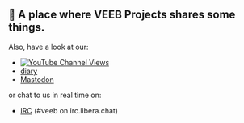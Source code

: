 ## 👋 A place where VEEB Projects shares some things.

Also, have a look at our:

- [![YouTube Channel Views](https://img.shields.io/youtube/channel/views/UCz5BOU9J9pB_O0B8-rDjCWQ?style=flat&logo=youtube&logoColor=red&labelColor=white&color=ffed53)](https://www.youtube.com/channel/UCz5BOU9J9pB_O0B8-rDjCWQ)
- [diary](https://veeb.ch/projects)
- <a rel="me" href="https://fosstodon.org/@veeb">Mastodon</a>


 
or chat to us in real time on:

- [IRC](https://web.libera.chat/?nick=LotOfFroth%3F#veeb) (#veeb on irc.libera.chat)
 

<!---
veebch/veebch is a ✨ special ✨ repository because its `README.md` (this file) appears on your GitHub profile.
You can click the Preview link to take a look at your changes.
--->
